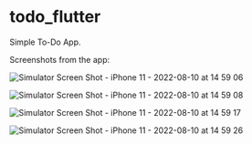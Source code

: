 # todo_flutter

Simple To-Do App.

Screenshots from the app:

![Simulator Screen Shot - iPhone 11 - 2022-08-10 at 14 59 06](https://user-images.githubusercontent.com/76398277/183908584-15323197-595b-4376-867e-77ce85b5d3ec.png)

![Simulator Screen Shot - iPhone 11 - 2022-08-10 at 14 59 08](https://user-images.githubusercontent.com/76398277/183908610-7de0a2cc-025c-4d36-a365-58c161ffd6b2.png)

![Simulator Screen Shot - iPhone 11 - 2022-08-10 at 14 59 17](https://user-images.githubusercontent.com/76398277/183908633-b35f3940-152f-45b4-9335-468a13d97c2d.png)

![Simulator Screen Shot - iPhone 11 - 2022-08-10 at 14 59 26](https://user-images.githubusercontent.com/76398277/183908646-14cab269-5026-462c-a298-05c01b06b4a4.png)
